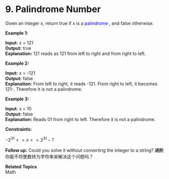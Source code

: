 # 9. Palindrome Number

Given an integer x, return true if x is a 
<font color=blue>palindrome</font>
, and false otherwise.

 

**Example 1:**

**Input:** x = 121<br>
**Output:** true<br>
**Explanation:** 121 reads as 121 from left to right and from right to left.

**Example 2:**

**Input:** x = -121<br>
**Output:** false<br>
**Explanation:** From left to right, it reads -121. From right to left, it becomes 121-. Therefore it is not a palindrome.

**Example 3:**

**Input:** x = 10<br>
**Output:** false<br>
**Explanation:** Reads 01 from right to left. Therefore it is not a palindrome.
 

**Constraints:**

$-2^{31} <= x <= 2^{31} - 1$
 

**Follow up:** Could you solve it without converting the integer to a string?
**进阶**
你能不将整数转为字符串来解决这个问题吗？

**Related Topics**<br>
Math

